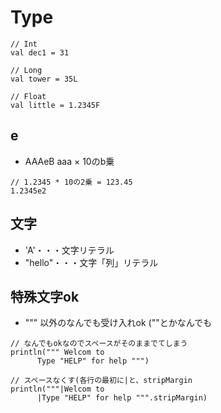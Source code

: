 # Type

```
// Int
val dec1 = 31

// Long 
val tower = 35L

// Float
val little = 1.2345F
```

## e
- AAAeB aaa × 10のb乗

```
// 1.2345 * 10の2乗 = 123.45
1.2345e2
```

## 文字
- 'A'・・・文字リテラル
- "hello"・・・文字「列」リテラル

## 特殊文字ok

- """ 以外のなんでも受け入れok (""とかなんでも
```
// なんでもokなのでスペースがそのままでてしまう
println(""" Welcom to 
      Type "HELP" for help """)
      
// スペースなくす(各行の最初に|と、stripMargin
println("""|Welcom to 
      |Type "HELP" for help """.stripMargin)

```
